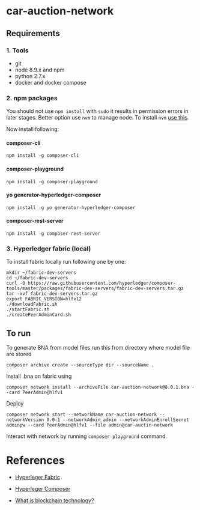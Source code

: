 # car-auction-network

## Requirements
### 1. Tools
  * git
  * node 8.9.x and npm
  * python 2.7.x
  * docker and docker compose
 
### 2. npm packages

 You should not use ```npm install``` with ```sudo``` it results in permission errors in later stages.
 Better option use ```nvm``` to manage node.
 To install ```nvm``` [use this](https://github.com/creationix/nvm#installation).
 
 Now install following: 
  
  #### composer-cli
  ```shell
  npm install -g composer-cli
  ```
  #### composer-playground
  ```shell
  npm install -g composer-playground
  ```
  #### yo generator-hyperledger-composer
  ```shell
  npm install -g yo generator-hyperledger-composer
  ```
  #### composer-rest-server
  ```shell
  npm install -g composer-rest-server
  ```
  
### 3. Hyperledger fabric (local)
To install fabric locally run following one by one: 

``` shell
mkdir ~/fabric-dev-servers
cd ~/fabric-dev-servers
curl -O https://raw.githubusercontent.com/hyperledger/composer-tools/master/packages/fabric-dev-servers/fabric-dev-servers.tar.gz
tar -xvf fabric-dev-servers.tar.gz
export FABRIC_VERSION=hlfv12
./downloadFabric.sh
./startFabric.sh
./createPeerAdminCard.sh
```

## To run 
To generate BNA from model files run this from directory where model file are stored
```
composer archive create --sourceType dir --sourceName . 
```
Install .bna on fabric using
``` shell
composer network install --archiveFile car-auction-network@0.0.1.bna --card PeerAdmin@hlfv1
```
Deploy
``` shell
composer network start --networkName car-auction-network --networkVersion 0.0.1 --networkAdmin admin --networkAdminEnrollSecret adminpw --card PeerAdmin@hlfv1 --file admin@car-auctin-network
```
Interact with network by running  ```composer-playground``` command.



# References
* [Hyperleger Fabric](https://hyperledger-fabric.readthedocs.io/en/release-1.3/whatis.html)

* [Hyperleger Composer](https://hyperledger.github.io/composer/v0.19/introduction/introduction)

* [What is blockchain technology?](https://blockgeeks.com/guides/what-is-blockchain-technology/)
